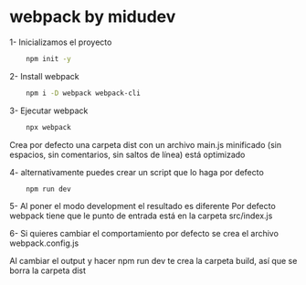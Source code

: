 # webpack by midudev

1- Inicializamos el proyecto

```bash
    npm init -y
```

2- Install webpack

```bash
    npm i -D webpack webpack-cli
```

3- Ejecutar webpack

```bash
    npx webpack
```

Crea por defecto una carpeta dist con un archivo main.js minificado (sin espacios, sin comentarios, sin saltos de línea) está optimizado

4- alternativamente puedes crear un script que lo haga por defecto

```bash
    npm run dev
```

5- Al poner el modo development el resultado es diferente
Por defecto webpack tiene que le punto de entrada está en la carpeta src/index.js

6- Si quieres cambiar el comportamiento por defecto se crea el archivo webpack.config.js

Al cambiar el output y hacer npm run dev te crea la carpeta build, así que se borra la carpeta dist
